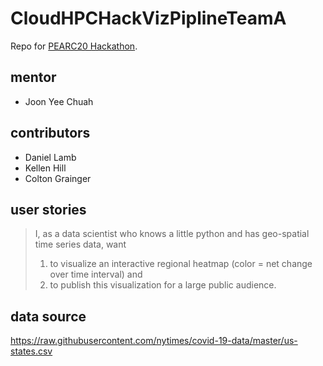 # CloudHPCHackVizPiplineTeamA

Repo for [PEARC20 Hackathon](https://jeaimehp.github.io/HackHPC-Pearc20/).

## mentor

- Joon Yee Chuah

## contributors

- Daniel Lamb
- Kellen Hill
- Colton Grainger

## user stories

> I, as a data scientist who knows a little python and has geo-spatial time series data, want 
> 1. to visualize an interactive regional heatmap (color = net change over time interval) and 
> 2. to publish this visualization for a large public audience.

## data source

<https://raw.githubusercontent.com/nytimes/covid-19-data/master/us-states.csv>
